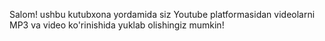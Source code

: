 Salom! ushbu kutubxona yordamida siz Youtube platformasidan videolarni MP3 va video ko'rinishida yuklab olishingiz mumkin!
